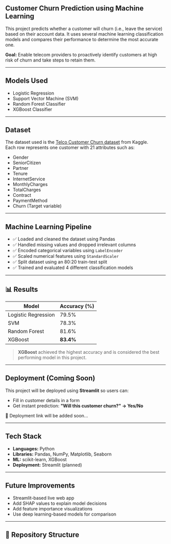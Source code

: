 ## Customer Churn Prediction using Machine Learning

This project predicts whether a customer will churn (i.e., leave the service) based on their account data. It uses several machine learning classification models and compares their performance to determine the most accurate one.

 **Goal:** Enable telecom providers to proactively identify customers at high risk of churn and take steps to retain them.

---

## Models Used

- Logistic Regression
- Support Vector Machine (SVM)
- Random Forest Classifier
- XGBoost Classifier

---

##  Dataset

The dataset used is the [Telco Customer Churn dataset](https://www.kaggle.com/datasets/blastchar/telco-customer-churn) from Kaggle.  
Each row represents one customer with 21 attributes such as:

- Gender
- SeniorCitizen
- Partner
- Tenure
- InternetService
- MonthlyCharges
- TotalCharges
- Contract
- PaymentMethod
- Churn (Target variable)

---

##  Machine Learning Pipeline

- ✅ Loaded and cleaned the dataset using Pandas
- ✅ Handled missing values and dropped irrelevant columns
- ✅ Encoded categorical variables using `LabelEncoder`
- ✅ Scaled numerical features using `StandardScaler`
- ✅ Split dataset using an 80:20 train-test split
- ✅ Trained and evaluated 4 different classification models

---

## 📊 Results

| Model               | Accuracy (%) |
|--------------------|--------------|
| Logistic Regression| 79.5%        |
| SVM                | 78.3%        |
| Random Forest      | 81.6%        |
| XGBoost            | **83.4%**    |

>  **XGBoost** achieved the highest accuracy and is considered the best performing model in this project.

---

##  Deployment (Coming Soon)

This project will be deployed using **Streamlit** so users can:
- Fill in customer details in a form
- Get instant prediction: **"Will this customer churn?" → Yes/No**

🔗 Deployment link will be added soon...

---

##  Tech Stack

- **Languages:** Python
- **Libraries:** Pandas, NumPy, Matplotlib, Seaborn
- **ML:** scikit-learn, XGBoost
- **Deployment:** Streamlit (planned)

---

##  Future Improvements

- Streamlit-based live web app
- Add SHAP values to explain model decisions
- Add feature importance visualizations
- Use deep learning-based models for comparison

---

## 📁 Repository Structure

